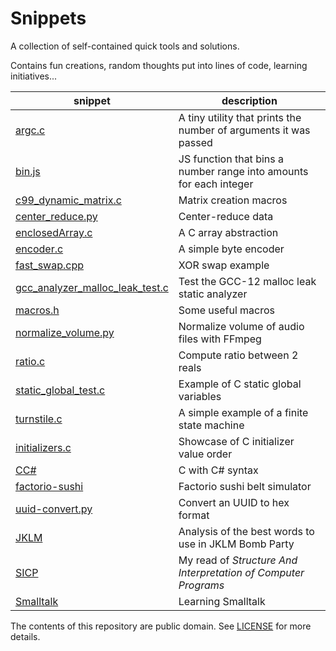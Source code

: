 # Snippets

A collection of self-contained quick tools and solutions.

Contains fun creations, random thoughts put into lines of code, learning initiatives...

snippet|description
-|-
[argc.c](argc.c)|A tiny utility that prints the number of arguments it was passed
[bin.js](bin.js)|JS function that bins a number range into amounts for each integer
[c99_dynamic_matrix.c](c99_dynamic_matrix.c)|Matrix creation macros
[center_reduce.py](center_reduce.py)|Center-reduce data
[enclosedArray.c](enclosedArray.c)|A C array abstraction
[encoder.c](encoder.c)|A simple byte encoder
[fast_swap.cpp](fast_swap.cpp)|XOR swap example
[gcc_analyzer_malloc_leak_test.c](gcc_analyzer_malloc_leak_test.c)|Test the GCC-12 malloc leak static analyzer
[macros.h](macros.h)|Some useful macros
[normalize_volume.py](normalize_volume.py)|Normalize volume of audio files with FFmpeg
[ratio.c](ratio.c)|Compute ratio between 2 reals
[static_global_test.c](static_global_test.c)|Example of C static global variables
[turnstile.c](turnstile.c)|A simple example of a finite state machine
[initializers.c](initializers.c)|Showcase of C initializer value order
[CC#](CC%23)|C with C# syntax
[factorio-sushi](factorio-sushi)|Factorio sushi belt simulator
[uuid-convert.py](uuid-convert.py)|Convert an UUID to hex format
[JKLM](JKLM)|Analysis of the best words to use in JKLM Bomb Party
[SICP](SICP)|My read of *Structure And Interpretation of Computer Programs*
[Smalltalk](Smalltalk)|Learning Smalltalk

The contents of this repository are public domain. See [LICENSE](LICENSE) for more details.
